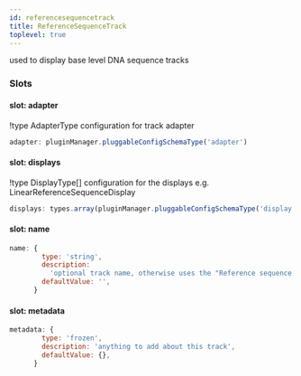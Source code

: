```yaml
---
id: referencesequencetrack
title: ReferenceSequenceTrack
toplevel: true
---
```


used to display base level DNA sequence tracks

### Slots

#### slot: adapter

!type AdapterType
configuration for track adapter

```js
adapter: pluginManager.pluggableConfigSchemaType('adapter')
```

#### slot: displays

!type DisplayType[]
configuration for the displays e.g. LinearReferenceSequenceDisplay

```js
displays: types.array(pluginManager.pluggableConfigSchemaType('display'))
```

#### slot: name

```js
name: {
        type: 'string',
        description:
          'optional track name, otherwise uses the "Reference sequence (assemblyName)"',
        defaultValue: '',
      }
```

#### slot: metadata

```js
metadata: {
        type: 'frozen',
        description: 'anything to add about this track',
        defaultValue: {},
      }
```
